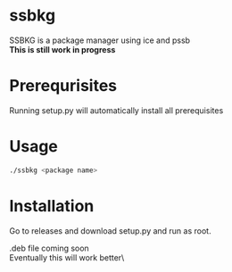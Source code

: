 # ssbkg
SSBKG is a package manager using ice and pssb\
**This is still work in progress**

# Prerequrisites

Running setup.py will automatically install all prerequisites

# Usage
```Bash
./ssbkg <package name>
```
# Installation
Go to releases and download setup.py and run as root.

.deb file coming soon\
Eventually this will work better\
